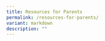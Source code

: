 ```yaml
---
title: Resources for Parents
permalink: /resources-for-parents/
variant: markdown
description: ""
---
```

<p></p>